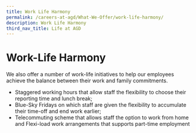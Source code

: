 ```yaml
---
title: Work Life Harmony
permalink: /careers-at-agd/What-We-Offer/work-life-harmony/
description: Work Life Harmony
third_nav_title: Life at AGD
---
```

Work-Life Harmony
=================

We also offer a number of work-life initiatives to help our employees achieve the balance between their work and family commitments.

*   Staggered working hours that allow staff the flexibility to choose their reporting time and lunch break;
*   Blue-Sky Fridays on which staff are given the flexibility to accumulate their time-off and end work earlier;
*   Telecommuting scheme that allows staff the option to work from home and Flexi-load work arrangements that supports part-time employment